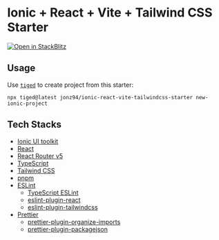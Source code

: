 # Ionic + React + Vite + Tailwind CSS Starter

[![Open in StackBlitz](https://developer.stackblitz.com/img/open_in_stackblitz.svg)](https://stackblitz.com/github/jonz94/ionic-react-vite-tailwindcss-starter)

## Usage

Use [`tiged`](https://github.com/tiged/tiged) to create project from this starter:

```shell
npx tiged@latest jonz94/ionic-react-vite-tailwindcss-starter new-ionic-project
```

## Tech Stacks

- [Ionic UI toolkit](https://ionicframework.com/docs/)
- [React](https://reactjs.org/)
- [React Router v5](https://v5.reactrouter.com/)
- [TypeScript](https://www.typescriptlang.org/)
- [Tailwind CSS](https://tailwindcss.com/)
- [pnpm](https://pnpm.io/)
- [ESLint](https://eslint.org/)
    - [TypeScript ESLint](https://typescript-eslint.io/)
    - [eslint-plugin-react](https://github.com/jsx-eslint/eslint-plugin-react)
    - [eslint-plugin-tailwindcss](https://github.com/francoismassart/eslint-plugin-tailwindcss)
- [Prettier](https://prettier.io/)
    - [prettier-plugin-organize-imports](https://github.com/simonhaenisch/prettier-plugin-organize-imports)
    - [prettier-plugin-packagejson](https://github.com/matzkoh/prettier-plugin-packagejson)
